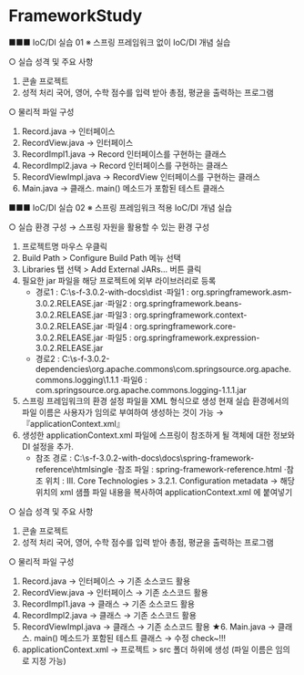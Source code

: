 # FrameworkStudy
■■■ IoC/DI 실습 01 
※ 스프링 프레임워크 없이 IoC/DI 개념 실습

○ 실습 성격 및 주요 사항
1. 콘솔 프로젝트
2. 성적 처리
국어, 영어, 수학 점수를 입력 받아 총점, 평균을 출력하는 프로그램

○ 물리적 파일 구성
1. Record.java			→ 인터페이스
2. RecordView.java			→ 인터페이스
3. RecordImpl1.java		→ Record 인터페이스를 구현하는 클래스
4. RecordImpl2.java		→ Record 인터페이스를 구현하는 클래스
5. RecordViewImpl.java		→ RecordView 인터페이스를 구현하는 클래스
6. Main.java			→ 클래스. main() 메소드가 포함된 테스트 클래스



■■■ IoC/DI 실습 02
※ 스프링 프레임워크 적용 IoC/DI 개념 실습

○ 실습 환경 구성
   → 스프링 자원을 활용할 수 있는 환경 구성
   1. 프로젝트명 마우스 우클릭 
   2. Build Path > Configure Build Path 메뉴 선택
   3. Libraries 탭 선택 > Add External JARs... 버튼 클릭
   4. 필요한 jar 파일을 해당 프로젝트에 외부 라이브러리로 등록 
      - 경로1 : C:\s-f-3.0.2-with-docs\dist
        ·파일1 : org.springframework.asm-3.0.2.RELEASE.jar
	      ·파일2 : org.springframework.beans-3.0.2.RELEASE.jar
	      ·파일3 : org.springframework.context-3.0.2.RELEASE.jar
	      ·파일4 : org.springframework.core-3.0.2.RELEASE.jar
	      ·파일5 : org.springframework.expression-3.0.2.RELEASE.jar
      - 경로2 : C:\s-f-3.0.2-dependencies\org.apache.commons\com.springsource.org.apache.commons.logging\1.1.1
	      ·파일6 : com.springsource.org.apache.commons.logging-1.1.1.jar
   5. 스프링 프레임워크의 환경 설정 파일을 XML 형식으로 생성
      현재 실습 환경에서의 파일 이름은 사용자가 임의로 부여하여 생성하는 것이 가능
      → 『applicationContext.xml』
   6. 생성한 applicationContext.xml 파일에
      스프링이 참조하게 될 객체에 대한 정보와 DI 설정을 추가.
      - 참조 경로 : C:\s-f-3.0.2-with-docs\docs\spring-framework-reference\htmlsingle
        ·참조 파일 : spring-framework-reference.html
	      ·참조 위치 : III. Core Technologies > 3.2.1. Configuration metadata 
	  → 해당 위치의 xml 샘플 파일 내용을 복사하여 applicationContext.xml 에 붙여넣기
	    

○ 실습 성격 및 주요 사항
1. 콘솔 프로젝트
2. 성적 처리
   국어, 영어, 수학 점수를 입력 받아 총점, 평균을 출력하는 프로그램

○ 물리적 파일 구성
1. Record.java			→ 인터페이스 → 기존 소스코드 활용
2. RecordView.java		→ 인터페이스 → 기존 소스코드 활용
3. RecordImpl1.java		→ 클래스     → 기존 소스코드 활용
4. RecordImpl2.java		→ 클래스     → 기존 소스코드 활용
5. RecordViewImpl.java		→ 클래스     → 기존 소스코드 활용
★6. Main.java			→ 클래스. main() 메소드가 포함된 테스트 클래스
				→ 수정 check~!!!
7. applicationContext.xml	→ 프로젝트 > src 폴더 하위에 생성
                                   (파일 이름은 임의로 지정 가능)
